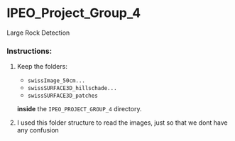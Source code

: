 # IPEO_Project_Group_4
Large Rock Detection



### Instructions:
1. Keep the folders:
   - `swissImage_50cm...`
   - `swissSURFACE3D_hillschade...`
   - `swissSURFACE3D_patches`
   
   **inside** the `IPEO_PROJECT_GROUP_4` directory.
   
2. I used this folder structure to read the images, just so that we dont have any confusion
